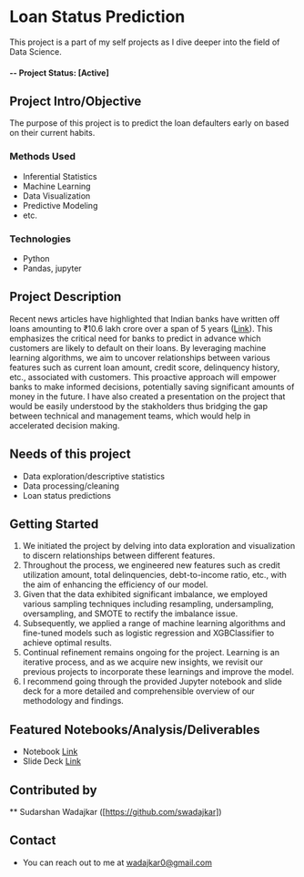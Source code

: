 
# Loan Status Prediction 
This project is a part of my self projects as I dive deeper into the field of Data Science.

#### -- Project Status: [Active]

## Project Intro/Objective
The purpose of this project is to predict the loan defaulters early on based on their current habits. 

### Methods Used
* Inferential Statistics
* Machine Learning
* Data Visualization
* Predictive Modeling
* etc.

### Technologies
* Python
* Pandas, jupyter

## Project Description
Recent news articles have highlighted that Indian banks have written off loans amounting to ₹10.6 lakh crore over a span of 5 years ([Link](https://www.thehindubusinessline.com/economy/indian-banks-write-off-106-lakh-crore-in-5-years-50-linked-to-large-corporates/article67604297.ece)). This emphasizes the critical need for banks to predict in advance which customers are likely to default on their loans. By leveraging machine learning algorithms, we aim to uncover relationships between various features such as current loan amount, credit score, delinquency history, etc., associated with customers. This proactive approach will empower banks to make informed decisions, potentially saving significant amounts of money in the future.
I have also created a presentation on the project that would be easily understood by the stakholders thus bridging the gap between technical and management teams, which would help in accelerated decision making. 

## Needs of this project

- Data exploration/descriptive statistics
- Data processing/cleaning
- Loan status predictions

## Getting Started

1. We initiated the project by delving into data exploration and visualization to discern relationships between different features.
2. Throughout the process, we engineered new features such as credit utilization amount, total delinquencies, debt-to-income ratio, etc., with the aim of enhancing the efficiency of our model.
3. Given that the data exhibited significant imbalance, we employed various sampling techniques including resampling, undersampling, oversampling, and SMOTE to rectify the imbalance issue.
4. Subsequently, we applied a range of machine learning algorithms and fine-tuned models such as logistic regression and XGBClassifier to achieve optimal results.
5. Continual refinement remains ongoing for the project. Learning is an iterative process, and as we acquire new insights, we revisit our previous projects to incorporate these learnings and improve the model.
6. I recommend going through the provided Jupyter notebook and slide deck for a more detailed and comprehensible overview of our methodology and findings.


## Featured Notebooks/Analysis/Deliverables
* Notebook [Link](https://help.github.com/articles/cloning-a-repository/](https://github.com/swadajkar/LoanStatusProject/blob/main/Loan%20Status%20Prediction%20-%20ML.ipynb))
* Slide Deck [Link](https://help.github.com/articles/cloning-a-repository/](https://github.com/swadajkar/LoanStatusProject/blob/main/Loan%20Status%20Prediction%20-%20Sudarshan.pptx)](https://github.com/swadajkar/LoanStatusProject/blob/main/Loan%20Status%20Prediction%20-%20Sudarshan.pptx))


## Contributed by

** Sudarshan Wadajkar ([https://github.com/swadajkar])

## Contact 
* You can reach out to me at wadajkar0@gmail.com
